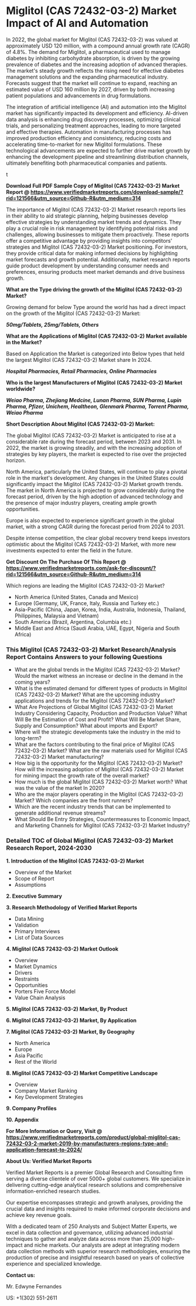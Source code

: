 <meta name="title" content="Global Miglitol (CAS 72432-03-2) Market Impact of AI and Automation"><meta name="description" content="In 2022, the global market for Miglitol (CAS 72432-03-2) was valued at approximately USD 120 million, with a compound annual growth rate (CAGR) of 4.8%. The demand for"><meta name="title" content="Miglitol (CAS 72432-03-2) Market Size, Share, Scope, Trends, Growth, Opportunities, Analysis, Forecast"><h1>Miglitol (CAS 72432-03-2) Market Impact of AI and Automation</h1><p>In 2022, the global market for Miglitol (CAS 72432-03-2) was valued at approximately USD 120 million, with a compound annual growth rate (CAGR) of 4.8%. The demand for Miglitol, a pharmaceutical used to manage diabetes by inhibiting carbohydrate absorption, is driven by the growing prevalence of diabetes and the increasing adoption of advanced therapies. The market's steady growth reflects the rising need for effective diabetes management solutions and the expanding pharmaceutical industry. Forecasts suggest that the market will continue to expand, reaching an estimated value of USD 160 million by 2027, driven by both increasing patient populations and advancements in drug formulations.</p><p>The integration of artificial intelligence (AI) and automation into the Miglitol market has significantly impacted its development and efficiency. AI-driven data analysis is enhancing drug discovery processes, optimizing clinical trials, and personalizing treatment approaches, leading to more targeted and effective therapies. Automation in manufacturing processes has improved production efficiency and consistency, reducing costs and accelerating time-to-market for new Miglitol formulations. These technological advancements are expected to further drive market growth by enhancing the development pipeline and streamlining distribution channels, ultimately benefiting both pharmaceutical companies and patients.</p>t</p><p id="" class=""><strong>Download Full PDF Sample Copy of Miglitol (CAS 72432-03-2) Market Report @ <a href="https://www.verifiedmarketreports.com/download-sample/?rid=121566&utm_source=Github-R&utm_medium=314" target="_blank">https://www.verifiedmarketreports.com/download-sample/?rid=121566&utm_source=Github-R&utm_medium=314</a></strong></p><p>The importance of&nbsp;Miglitol (CAS 72432-03-2) Market research reports lies in their ability to aid strategic planning, helping businesses develop effective strategies by understanding market trends and dynamics. They play a crucial role in risk management by identifying potential risks and challenges, allowing businesses to mitigate them proactively. These reports offer a competitive advantage by providing insights into competitors' strategies and Miglitol (CAS 72432-03-2) Market positioning. For investors, they provide critical data for making informed decisions by highlighting market forecasts and growth potential. Additionally, market research reports guide product development by understanding consumer needs and preferences, ensuring products meet market demands and drive business growth.</p><p><strong>What are the&nbsp;Type driving the growth of the Miglitol (CAS 72432-03-2) Market?</strong></p><p id="" class="">Growing demand for below Type around the world has had a direct impact on the growth of the Miglitol (CAS 72432-03-2) Market:</p><em><strong>50mg/Tablets, 25mg/Tablets, Others</strong></em></p><strong>What are the&nbsp;Applications&nbsp;of Miglitol (CAS 72432-03-2) Market available in the Market?</strong></p><p id="" class="">Based on Application the Market is categorized into Below types that held the largest Miglitol (CAS 72432-03-2) Market share In 2024.</p><em><strong>Hospital Pharmacies, Retail Pharmacies, Online Pharmacies</strong></em></p><strong>Who is the largest Manufacturers of Miglitol (CAS 72432-03-2) Market worldwide?</strong></p><p><em><strong>Weiao Pharma, Zhejiang Medcine, Lunan Pharma, SUN Pharma, Lupin Pharma, Pfizer, Unichem, Healtheon, Glenmark Pharma, Torrent Pharma, Weiao Pharma</strong></em></p><p id="" class=""><strong>Short Description About Miglitol (CAS 72432-03-2) Market:</strong></p><p>The global Miglitol (CAS 72432-03-2) Market is anticipated to rise at a considerable rate during the forecast period, between 2023 and 2031. In 2022, the market is growing steadily, and with the increasing adoption of strategies by key players, the market is expected to rise over the projected horizon.</p><p>North America, particularly the United States, will continue to play a pivotal role in the market's development. Any changes in the United States could significantly impact the Miglitol (CAS 72432-03-2) Market growth trends. The market in North America is projected to grow considerably during the forecast period, driven by the high adoption of advanced technology and the presence of major industry players, creating ample growth opportunities.</p><p>Europe is also expected to experience significant growth in the global market, with a strong CAGR during the forecast period from 2024 to 2031.</p><p>Despite intense competition, the clear global recovery trend keeps investors optimistic about the Miglitol (CAS 72432-03-2) Market, with more new investments expected to enter the field in the future.</p><p id="" class=""><strong>Get Discount On The Purchase Of This Report @ <a href="https://www.verifiedmarketreports.com/ask-for-discount/?rid=121566&utm_source=Github-R&utm_medium=314" target="_blank">https://www.verifiedmarketreports.com/ask-for-discount/?rid=121566&utm_source=Github-R&utm_medium=314</a></strong></p>Which regions are leading the Miglitol (CAS 72432-03-2) Market?</p><ul><li>North America (United States, Canada and Mexico)</li><li>Europe (Germany, UK, France, Italy, Russia and Turkey etc.)</li><li>Asia-Pacific (China, Japan, Korea, India, Australia, Indonesia, Thailand, Philippines, Malaysia and Vietnam)</li><li>South America (Brazil, Argentina, Columbia etc.)</li><li>Middle East and Africa (Saudi Arabia, UAE, Egypt, Nigeria and South Africa)</li></ul><h3 id="" class="">This Miglitol (CAS 72432-03-2) Market Research/Analysis Report Contains Answers to your following Questions</h3><ul><li>What are the global trends in the Miglitol (CAS 72432-03-2) Market? Would the market witness an increase or decline in the demand in the coming years?</li><li>What is the estimated demand for different types of products in Miglitol (CAS 72432-03-2) Market? What are the upcoming industry applications and trends for the Miglitol (CAS 72432-03-2) Market?</li><li>What Are Projections of Global Miglitol (CAS 72432-03-2) Market Industry Considering Capacity, Production and Production Value? What Will Be the Estimation of Cost and Profit? What Will Be Market Share, Supply and Consumption? What about imports and Export?</li><li>Where will the strategic developments take the industry in the mid to long-term?</li><li>What are the factors contributing to the final price of Miglitol (CAS 72432-03-2) Market? What are the raw materials used for Miglitol (CAS 72432-03-2) Market manufacturing?</li><li>How big is the opportunity for the Miglitol (CAS 72432-03-2) Market? How will the increasing adoption of Miglitol (CAS 72432-03-2) Market for mining impact the growth rate of the overall market?</li><li>How much is the global Miglitol (CAS 72432-03-2) Market worth? What was the value of the market In 2020?</li><li>Who are the major players operating in the Miglitol (CAS 72432-03-2) Market? Which companies are the front runners?</li><li>Which are the recent industry trends that can be implemented to generate additional revenue streams?</li><li>What Should Be Entry Strategies, Countermeasures to Economic Impact, and Marketing Channels for Miglitol (CAS 72432-03-2) Market Industry?</li></ul><h3 id="" class="">Detailed TOC of Global Miglitol (CAS 72432-03-2) Market Research Report, 2024-2030</h3><p id="" class=""><strong>1. Introduction of the Miglitol (CAS 72432-03-2) Market</strong></p><ul><li>Overview of the Market</li><li>Scope of Report</li><li>Assumptions</li></ul><p id="" class=""><strong>2. Executive Summary</strong></p><p id="" class=""><strong>3. Research Methodology of Verified Market Reports</strong></p><ul><li>Data Mining</li><li>Validation</li><li>Primary Interviews</li><li>List of Data Sources</li></ul><p id="" class=""><strong>4. Miglitol (CAS 72432-03-2) Market Outlook</strong></p><ul><li>Overview</li><li>Market Dynamics</li><li>Drivers</li><li>Restraints</li><li>Opportunities</li><li>Porters Five Force Model</li><li>Value Chain Analysis</li></ul><p id="" class=""><strong>5. Miglitol (CAS 72432-03-2) Market, By Product</strong></p><p id="" class=""><strong>6. Miglitol (CAS 72432-03-2) Market, By Application</strong></p><p id="" class=""><strong>7. Miglitol (CAS 72432-03-2) Market, By Geography</strong></p><ul><li>North America</li><li>Europe</li><li>Asia Pacific</li><li>Rest of the World</li></ul><p id="" class=""><strong>8. Miglitol (CAS 72432-03-2) Market Competitive Landscape</strong></p><ul><li>Overview</li><li>Company Market Ranking</li><li>Key Development Strategies</li></ul><p id="" class=""><strong>9. Company Profiles</strong></p><p id="" class=""><strong>10. Appendix</strong></p><p id="" class=""><strong>For More Information or Query, Visit @ <a href="https://www.verifiedmarketreports.com/product/global-miglitol-cas-72432-03-2-market-2019-by-manufacturers-regions-type-and-application-forecast-to-2024/" target="_blank">https://www.verifiedmarketreports.com/product/global-miglitol-cas-72432-03-2-market-2019-by-manufacturers-regions-type-and-application-forecast-to-2024/</a></strong></p><p id="" class=""><strong>About Us: Verified Market Reports</strong></p><p id="" class="">Verified Market Reports is a premier Global Research and Consulting firm serving a diverse clientele of over 5000+ global customers. We specialize in delivering cutting-edge analytical research solutions and comprehensive information-enriched research studies.</p><p id="" class="">Our expertise encompasses strategic and growth analyses, providing the crucial data and insights required to make informed corporate decisions and achieve key revenue goals.</p><p id="" class="">With a dedicated team of 250 Analysts and Subject Matter Experts, we excel in data collection and governance, utilizing advanced industrial techniques to gather and analyze data across more than 25,000 high-impact and niche markets. Our analysts are adept at integrating modern data collection methods with superior research methodologies, ensuring the production of precise and insightful research based on years of collective experience and specialized knowledge.</p><p id="" class=""><strong>Contact us:</strong></p><p id="" class="">Mr. Edwyne Fernandes</p><p id="" class="">US: +1(302) 551-2611</p>